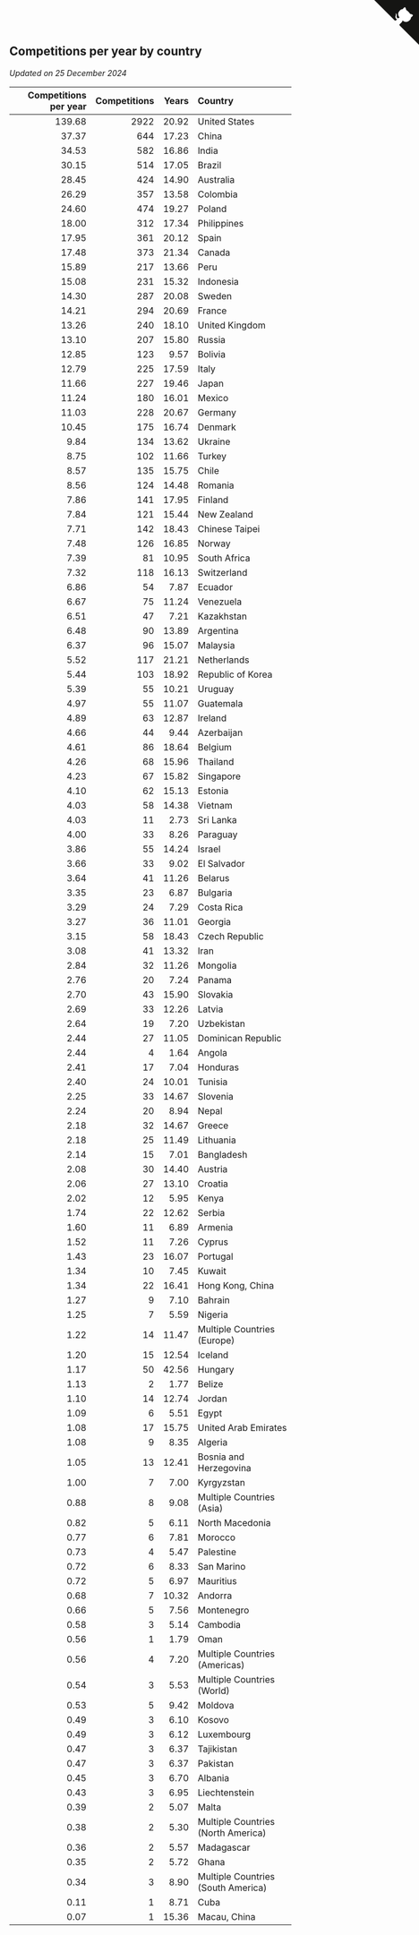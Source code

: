 ## Competitions per year by country

*Updated on 25 December 2024*

| Competitions per year | Competitions | Years | Country |
| ---: | ---: | ---: | :--- |
| 139.68 | 2922 | 20.92 | United States |
| 37.37 | 644 | 17.23 | China |
| 34.53 | 582 | 16.86 | India |
| 30.15 | 514 | 17.05 | Brazil |
| 28.45 | 424 | 14.90 | Australia |
| 26.29 | 357 | 13.58 | Colombia |
| 24.60 | 474 | 19.27 | Poland |
| 18.00 | 312 | 17.34 | Philippines |
| 17.95 | 361 | 20.12 | Spain |
| 17.48 | 373 | 21.34 | Canada |
| 15.89 | 217 | 13.66 | Peru |
| 15.08 | 231 | 15.32 | Indonesia |
| 14.30 | 287 | 20.08 | Sweden |
| 14.21 | 294 | 20.69 | France |
| 13.26 | 240 | 18.10 | United Kingdom |
| 13.10 | 207 | 15.80 | Russia |
| 12.85 | 123 | 9.57 | Bolivia |
| 12.79 | 225 | 17.59 | Italy |
| 11.66 | 227 | 19.46 | Japan |
| 11.24 | 180 | 16.01 | Mexico |
| 11.03 | 228 | 20.67 | Germany |
| 10.45 | 175 | 16.74 | Denmark |
| 9.84 | 134 | 13.62 | Ukraine |
| 8.75 | 102 | 11.66 | Turkey |
| 8.57 | 135 | 15.75 | Chile |
| 8.56 | 124 | 14.48 | Romania |
| 7.86 | 141 | 17.95 | Finland |
| 7.84 | 121 | 15.44 | New Zealand |
| 7.71 | 142 | 18.43 | Chinese Taipei |
| 7.48 | 126 | 16.85 | Norway |
| 7.39 | 81 | 10.95 | South Africa |
| 7.32 | 118 | 16.13 | Switzerland |
| 6.86 | 54 | 7.87 | Ecuador |
| 6.67 | 75 | 11.24 | Venezuela |
| 6.51 | 47 | 7.21 | Kazakhstan |
| 6.48 | 90 | 13.89 | Argentina |
| 6.37 | 96 | 15.07 | Malaysia |
| 5.52 | 117 | 21.21 | Netherlands |
| 5.44 | 103 | 18.92 | Republic of Korea |
| 5.39 | 55 | 10.21 | Uruguay |
| 4.97 | 55 | 11.07 | Guatemala |
| 4.89 | 63 | 12.87 | Ireland |
| 4.66 | 44 | 9.44 | Azerbaijan |
| 4.61 | 86 | 18.64 | Belgium |
| 4.26 | 68 | 15.96 | Thailand |
| 4.23 | 67 | 15.82 | Singapore |
| 4.10 | 62 | 15.13 | Estonia |
| 4.03 | 58 | 14.38 | Vietnam |
| 4.03 | 11 | 2.73 | Sri Lanka |
| 4.00 | 33 | 8.26 | Paraguay |
| 3.86 | 55 | 14.24 | Israel |
| 3.66 | 33 | 9.02 | El Salvador |
| 3.64 | 41 | 11.26 | Belarus |
| 3.35 | 23 | 6.87 | Bulgaria |
| 3.29 | 24 | 7.29 | Costa Rica |
| 3.27 | 36 | 11.01 | Georgia |
| 3.15 | 58 | 18.43 | Czech Republic |
| 3.08 | 41 | 13.32 | Iran |
| 2.84 | 32 | 11.26 | Mongolia |
| 2.76 | 20 | 7.24 | Panama |
| 2.70 | 43 | 15.90 | Slovakia |
| 2.69 | 33 | 12.26 | Latvia |
| 2.64 | 19 | 7.20 | Uzbekistan |
| 2.44 | 27 | 11.05 | Dominican Republic |
| 2.44 | 4 | 1.64 | Angola |
| 2.41 | 17 | 7.04 | Honduras |
| 2.40 | 24 | 10.01 | Tunisia |
| 2.25 | 33 | 14.67 | Slovenia |
| 2.24 | 20 | 8.94 | Nepal |
| 2.18 | 32 | 14.67 | Greece |
| 2.18 | 25 | 11.49 | Lithuania |
| 2.14 | 15 | 7.01 | Bangladesh |
| 2.08 | 30 | 14.40 | Austria |
| 2.06 | 27 | 13.10 | Croatia |
| 2.02 | 12 | 5.95 | Kenya |
| 1.74 | 22 | 12.62 | Serbia |
| 1.60 | 11 | 6.89 | Armenia |
| 1.52 | 11 | 7.26 | Cyprus |
| 1.43 | 23 | 16.07 | Portugal |
| 1.34 | 10 | 7.45 | Kuwait |
| 1.34 | 22 | 16.41 | Hong Kong, China |
| 1.27 | 9 | 7.10 | Bahrain |
| 1.25 | 7 | 5.59 | Nigeria |
| 1.22 | 14 | 11.47 | Multiple Countries (Europe) |
| 1.20 | 15 | 12.54 | Iceland |
| 1.17 | 50 | 42.56 | Hungary |
| 1.13 | 2 | 1.77 | Belize |
| 1.10 | 14 | 12.74 | Jordan |
| 1.09 | 6 | 5.51 | Egypt |
| 1.08 | 17 | 15.75 | United Arab Emirates |
| 1.08 | 9 | 8.35 | Algeria |
| 1.05 | 13 | 12.41 | Bosnia and Herzegovina |
| 1.00 | 7 | 7.00 | Kyrgyzstan |
| 0.88 | 8 | 9.08 | Multiple Countries (Asia) |
| 0.82 | 5 | 6.11 | North Macedonia |
| 0.77 | 6 | 7.81 | Morocco |
| 0.73 | 4 | 5.47 | Palestine |
| 0.72 | 6 | 8.33 | San Marino |
| 0.72 | 5 | 6.97 | Mauritius |
| 0.68 | 7 | 10.32 | Andorra |
| 0.66 | 5 | 7.56 | Montenegro |
| 0.58 | 3 | 5.14 | Cambodia |
| 0.56 | 1 | 1.79 | Oman |
| 0.56 | 4 | 7.20 | Multiple Countries (Americas) |
| 0.54 | 3 | 5.53 | Multiple Countries (World) |
| 0.53 | 5 | 9.42 | Moldova |
| 0.49 | 3 | 6.10 | Kosovo |
| 0.49 | 3 | 6.12 | Luxembourg |
| 0.47 | 3 | 6.37 | Tajikistan |
| 0.47 | 3 | 6.37 | Pakistan |
| 0.45 | 3 | 6.70 | Albania |
| 0.43 | 3 | 6.95 | Liechtenstein |
| 0.39 | 2 | 5.07 | Malta |
| 0.38 | 2 | 5.30 | Multiple Countries (North America) |
| 0.36 | 2 | 5.57 | Madagascar |
| 0.35 | 2 | 5.72 | Ghana |
| 0.34 | 3 | 8.90 | Multiple Countries (South America) |
| 0.11 | 1 | 8.71 | Cuba |
| 0.07 | 1 | 15.36 | Macau, China |


<a href="https://github.com/jonatanklosko/wca_statistics" class="github-corner" aria-label="View source on Github"><svg width="80" height="80" viewBox="0 0 250 250" style="fill:#151513; color:#fff; position: absolute; top: 0; border: 0; right: 0;" aria-hidden="true"><path d="M0,0 L115,115 L130,115 L142,142 L250,250 L250,0 Z"></path><path d="M128.3,109.0 C113.8,99.7 119.0,89.6 119.0,89.6 C122.0,82.7 120.5,78.6 120.5,78.6 C119.2,72.0 123.4,76.3 123.4,76.3 C127.3,80.9 125.5,87.3 125.5,87.3 C122.9,97.6 130.6,101.9 134.4,103.2" fill="currentColor" style="transform-origin: 130px 106px;" class="octo-arm"></path><path d="M115.0,115.0 C114.9,115.1 118.7,116.5 119.8,115.4 L133.7,101.6 C136.9,99.2 139.9,98.4 142.2,98.6 C133.8,88.0 127.5,74.4 143.8,58.0 C148.5,53.4 154.0,51.2 159.7,51.0 C160.3,49.4 163.2,43.6 171.4,40.1 C171.4,40.1 176.1,42.5 178.8,56.2 C183.1,58.6 187.2,61.8 190.9,65.4 C194.5,69.0 197.7,73.2 200.1,77.6 C213.8,80.2 216.3,84.9 216.3,84.9 C212.7,93.1 206.9,96.0 205.4,96.6 C205.1,102.4 203.0,107.8 198.3,112.5 C181.9,128.9 168.3,122.5 157.7,114.1 C157.9,116.9 156.7,120.9 152.7,124.9 L141.0,136.5 C139.8,137.7 141.6,141.9 141.8,141.8 Z" fill="currentColor" class="octo-body"></path></svg></a><style>.github-corner:hover .octo-arm{animation:octocat-wave 560ms ease-in-out}@keyframes octocat-wave{0%,100%{transform:rotate(0)}20%,60%{transform:rotate(-25deg)}40%,80%{transform:rotate(10deg)}}@media (max-width:500px){.github-corner:hover .octo-arm{animation:none}.github-corner .octo-arm{animation:octocat-wave 560ms ease-in-out}}</style>
